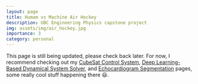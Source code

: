 ```yaml
---
layout: page
title: Humam vs Machine Air Hockey
description: UBC Engineering Physics capstone project
img: assets/img/air_hockey.jpg
importance: 3
category: personal
---
```


This page is still being updated, please check back later. For now, I recommend checking out my [CubeSat Control System](../2_project), [Deep Learning-Based Dynamical System Solver](../4_project), and [Echocardiogram Segmentation](../7_project) pages, some really cool stuff happening there 😃.
